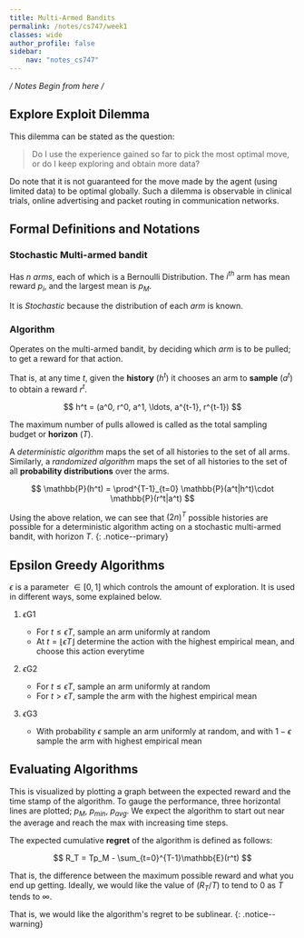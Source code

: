 ```yaml
---
title: Multi-Armed Bandits
permalink: /notes/cs747/week1
classes: wide
author_profile: false
sidebar:
    nav: "notes_cs747"
---
```

<script type="text/javascript" src="https://code.jquery.com/jquery-1.7.1.min.js"></script>

<script type="text/x-mathjax-config">
  MathJax.Hub.Config({
    tex2jax: {
      inlineMath: [ ['$','$'], ["\\(","\\)"] ],
      processEscapes: true
    }
  });
</script>
<script type="text/javascript" async src="https://cdnjs.cloudflare.com/ajax/libs/mathjax/2.7.5/latest.js?config=TeX-MML-AM_CHTML" async></script>


*/  Notes Begin from here  /*

## Explore Exploit Dilemma

This dilemma can be stated as the question:

> Do I use the experience gained so far to pick the most optimal move, or do I keep exploring and obtain more data?

Do note that it is not guaranteed for the move made by the agent (using limited data) to be optimal globally. Such a dilemma is observable in clinical trials, online advertising and packet routing in communication networks.

## Formal Definitions and Notations

### Stochastic Multi-armed bandit

Has $n$ *arms*, each of which is a Bernoulli Distribution. The $i^{th}$ arm has mean reward $p_i$, and the largest mean is $p_M$.

It is *Stochastic* because the distribution of each *arm* is known.

### Algorithm

Operates on the multi-armed bandit, by deciding which *arm* is to be pulled; to get a reward for that action.

That is, at any time $t$, given the **history** ($h^t$) it chooses an arm to **sample** ($a^t$) to obtain a reward $r^t$.

<div style="text-align: center;">
	$$ h^t = (a^0, r^0, a^1, \ldots, a^{t-1}, r^{t-1}) $$
</div>

The maximum number of pulls allowed is called as the total sampling budget or **horizon** ($T$).

A *deterministic algorithm* maps the set of all histories to the set of all arms. Similarly, a *randomized algorithm* maps the set of all histories to the set of all **probability distributions** over the arms.

<div style="text-align: center;">
	$$ \mathbb{P}(h^t) = \prod^{T-1}_{t=0} \mathbb{P}(a^t|h^t)\cdot \mathbb{P}(r^t|a^t) $$
</div>


Using the above relation, we can see that $(2n)^T$ possible histories are possible for a deterministic algorithm acting on a stochastic multi-armed bandit, with horizon $T$.
{: .notice--primary}

## Epsilon Greedy Algorithms

$\epsilon$ is a parameter $\in [0,1]$ which controls the amount of exploration. It is used in different ways, some explained below.

1. $\epsilon$G1
	- For $t \leq \epsilon T$, sample an arm uniformly at random
	- At $t = \lfloor \epsilon T \rfloor$ determine the action with the highest empirical mean, and choose this action everytime

2. $\epsilon$G2
	- For $t \leq \epsilon T$, sample an arm uniformly at random
	- For $t > \epsilon T$, sample the arm with the highest empirical mean

3. $\epsilon$G3
	- With probability $\epsilon$ sample an arm uniformly at random, and with $1-\epsilon$ sample the arm with highest empirical mean

## Evaluating Algorithms

This is visualized by plotting a graph between the expected reward and the time stamp of the algorithm. To gauge the performance, three horizontal lines are plotted; $p_M$, $p_{min}$, $p_{avg}$. We expect the algorithm to start out near the average and reach the max with increasing time steps.

The expected cumulative **regret** of the algorithm is defined as follows:

<div style="text-align: center;">
	$$ R_T = Tp_M - \sum_{t=0}^{T-1}\mathbb{E}(r^t) $$
</div>

That is, the difference between the maximum possible reward and what you end up getting. Ideally, we would like the value of $(R_T/T)$ to tend to $0$ as $T$ tends to $\infty$.

That is, we would like the algorithm's regret to be sublinear.
{: .notice--warning}